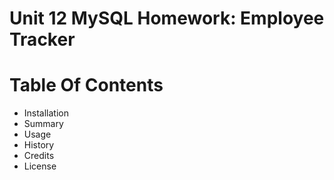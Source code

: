 # Unit 12 MySQL Homework: Employee Tracker
# Table Of Contents
* Installation
* Summary
* Usage
* History
* Credits
* License
